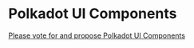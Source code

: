 # Polkadot UI Components

[Please vote for and propose Polkadot UI Components](https://github.com/Polkadot-UI-Initiative/components/discussions/categories/component-priorization)
